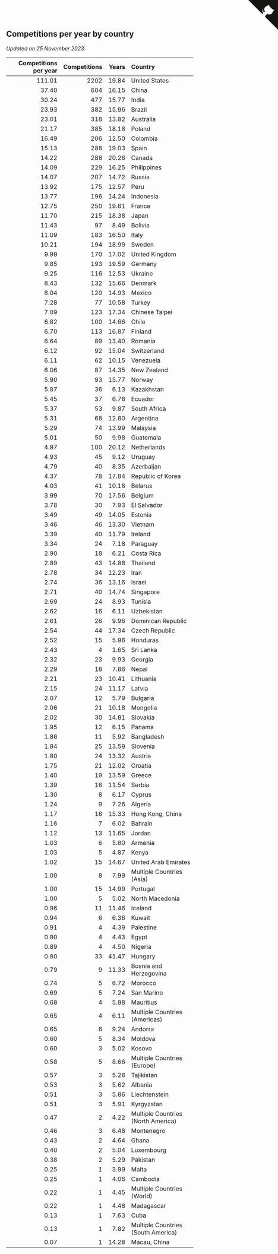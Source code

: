 ## Competitions per year by country

*Updated on 25 November 2023*

| Competitions per year | Competitions | Years | Country |
| ---: | ---: | ---: | :--- |
| 111.01 | 2202 | 19.84 | United States |
| 37.40 | 604 | 16.15 | China |
| 30.24 | 477 | 15.77 | India |
| 23.93 | 382 | 15.96 | Brazil |
| 23.01 | 318 | 13.82 | Australia |
| 21.17 | 385 | 18.18 | Poland |
| 16.49 | 206 | 12.50 | Colombia |
| 15.13 | 288 | 19.03 | Spain |
| 14.22 | 288 | 20.26 | Canada |
| 14.09 | 229 | 16.25 | Philippines |
| 14.07 | 207 | 14.72 | Russia |
| 13.92 | 175 | 12.57 | Peru |
| 13.77 | 196 | 14.24 | Indonesia |
| 12.75 | 250 | 19.61 | France |
| 11.70 | 215 | 18.38 | Japan |
| 11.43 | 97 | 8.49 | Bolivia |
| 11.09 | 183 | 16.50 | Italy |
| 10.21 | 194 | 18.99 | Sweden |
| 9.99 | 170 | 17.02 | United Kingdom |
| 9.85 | 193 | 19.59 | Germany |
| 9.25 | 116 | 12.53 | Ukraine |
| 8.43 | 132 | 15.66 | Denmark |
| 8.04 | 120 | 14.93 | Mexico |
| 7.28 | 77 | 10.58 | Turkey |
| 7.09 | 123 | 17.34 | Chinese Taipei |
| 6.82 | 100 | 14.66 | Chile |
| 6.70 | 113 | 16.87 | Finland |
| 6.64 | 89 | 13.40 | Romania |
| 6.12 | 92 | 15.04 | Switzerland |
| 6.11 | 62 | 10.15 | Venezuela |
| 6.06 | 87 | 14.35 | New Zealand |
| 5.90 | 93 | 15.77 | Norway |
| 5.87 | 36 | 6.13 | Kazakhstan |
| 5.45 | 37 | 6.78 | Ecuador |
| 5.37 | 53 | 9.87 | South Africa |
| 5.31 | 68 | 12.80 | Argentina |
| 5.29 | 74 | 13.99 | Malaysia |
| 5.01 | 50 | 9.98 | Guatemala |
| 4.97 | 100 | 20.12 | Netherlands |
| 4.93 | 45 | 9.12 | Uruguay |
| 4.79 | 40 | 8.35 | Azerbaijan |
| 4.37 | 78 | 17.84 | Republic of Korea |
| 4.03 | 41 | 10.18 | Belarus |
| 3.99 | 70 | 17.56 | Belgium |
| 3.78 | 30 | 7.93 | El Salvador |
| 3.49 | 49 | 14.05 | Estonia |
| 3.46 | 46 | 13.30 | Vietnam |
| 3.39 | 40 | 11.79 | Ireland |
| 3.34 | 24 | 7.18 | Paraguay |
| 2.90 | 18 | 6.21 | Costa Rica |
| 2.89 | 43 | 14.88 | Thailand |
| 2.78 | 34 | 12.23 | Iran |
| 2.74 | 36 | 13.16 | Israel |
| 2.71 | 40 | 14.74 | Singapore |
| 2.69 | 24 | 8.93 | Tunisia |
| 2.62 | 16 | 6.11 | Uzbekistan |
| 2.61 | 26 | 9.96 | Dominican Republic |
| 2.54 | 44 | 17.34 | Czech Republic |
| 2.52 | 15 | 5.96 | Honduras |
| 2.43 | 4 | 1.65 | Sri Lanka |
| 2.32 | 23 | 9.93 | Georgia |
| 2.29 | 18 | 7.86 | Nepal |
| 2.21 | 23 | 10.41 | Lithuania |
| 2.15 | 24 | 11.17 | Latvia |
| 2.07 | 12 | 5.79 | Bulgaria |
| 2.06 | 21 | 10.18 | Mongolia |
| 2.02 | 30 | 14.81 | Slovakia |
| 1.95 | 12 | 6.15 | Panama |
| 1.86 | 11 | 5.92 | Bangladesh |
| 1.84 | 25 | 13.59 | Slovenia |
| 1.80 | 24 | 13.32 | Austria |
| 1.75 | 21 | 12.02 | Croatia |
| 1.40 | 19 | 13.59 | Greece |
| 1.39 | 16 | 11.54 | Serbia |
| 1.30 | 8 | 6.17 | Cyprus |
| 1.24 | 9 | 7.26 | Algeria |
| 1.17 | 18 | 15.33 | Hong Kong, China |
| 1.16 | 7 | 6.02 | Bahrain |
| 1.12 | 13 | 11.65 | Jordan |
| 1.03 | 6 | 5.80 | Armenia |
| 1.03 | 5 | 4.87 | Kenya |
| 1.02 | 15 | 14.67 | United Arab Emirates |
| 1.00 | 8 | 7.99 | Multiple Countries (Asia) |
| 1.00 | 15 | 14.99 | Portugal |
| 1.00 | 5 | 5.02 | North Macedonia |
| 0.96 | 11 | 11.46 | Iceland |
| 0.94 | 6 | 6.36 | Kuwait |
| 0.91 | 4 | 4.39 | Palestine |
| 0.90 | 4 | 4.43 | Egypt |
| 0.89 | 4 | 4.50 | Nigeria |
| 0.80 | 33 | 41.47 | Hungary |
| 0.79 | 9 | 11.33 | Bosnia and Herzegovina |
| 0.74 | 5 | 6.72 | Morocco |
| 0.69 | 5 | 7.24 | San Marino |
| 0.68 | 4 | 5.88 | Mauritius |
| 0.65 | 4 | 6.11 | Multiple Countries (Americas) |
| 0.65 | 6 | 9.24 | Andorra |
| 0.60 | 5 | 8.34 | Moldova |
| 0.60 | 3 | 5.02 | Kosovo |
| 0.58 | 5 | 8.66 | Multiple Countries (Europe) |
| 0.57 | 3 | 5.28 | Tajikistan |
| 0.53 | 3 | 5.62 | Albania |
| 0.51 | 3 | 5.86 | Liechtenstein |
| 0.51 | 3 | 5.91 | Kyrgyzstan |
| 0.47 | 2 | 4.22 | Multiple Countries (North America) |
| 0.46 | 3 | 6.48 | Montenegro |
| 0.43 | 2 | 4.64 | Ghana |
| 0.40 | 2 | 5.04 | Luxembourg |
| 0.38 | 2 | 5.29 | Pakistan |
| 0.25 | 1 | 3.99 | Malta |
| 0.25 | 1 | 4.06 | Cambodia |
| 0.22 | 1 | 4.45 | Multiple Countries (World) |
| 0.22 | 1 | 4.48 | Madagascar |
| 0.13 | 1 | 7.63 | Cuba |
| 0.13 | 1 | 7.82 | Multiple Countries (South America) |
| 0.07 | 1 | 14.28 | Macau, China |


<a href="https://github.com/jonatanklosko/wca_statistics" class="github-corner" aria-label="View source on Github"><svg width="80" height="80" viewBox="0 0 250 250" style="fill:#151513; color:#fff; position: absolute; top: 0; border: 0; right: 0;" aria-hidden="true"><path d="M0,0 L115,115 L130,115 L142,142 L250,250 L250,0 Z"></path><path d="M128.3,109.0 C113.8,99.7 119.0,89.6 119.0,89.6 C122.0,82.7 120.5,78.6 120.5,78.6 C119.2,72.0 123.4,76.3 123.4,76.3 C127.3,80.9 125.5,87.3 125.5,87.3 C122.9,97.6 130.6,101.9 134.4,103.2" fill="currentColor" style="transform-origin: 130px 106px;" class="octo-arm"></path><path d="M115.0,115.0 C114.9,115.1 118.7,116.5 119.8,115.4 L133.7,101.6 C136.9,99.2 139.9,98.4 142.2,98.6 C133.8,88.0 127.5,74.4 143.8,58.0 C148.5,53.4 154.0,51.2 159.7,51.0 C160.3,49.4 163.2,43.6 171.4,40.1 C171.4,40.1 176.1,42.5 178.8,56.2 C183.1,58.6 187.2,61.8 190.9,65.4 C194.5,69.0 197.7,73.2 200.1,77.6 C213.8,80.2 216.3,84.9 216.3,84.9 C212.7,93.1 206.9,96.0 205.4,96.6 C205.1,102.4 203.0,107.8 198.3,112.5 C181.9,128.9 168.3,122.5 157.7,114.1 C157.9,116.9 156.7,120.9 152.7,124.9 L141.0,136.5 C139.8,137.7 141.6,141.9 141.8,141.8 Z" fill="currentColor" class="octo-body"></path></svg></a><style>.github-corner:hover .octo-arm{animation:octocat-wave 560ms ease-in-out}@keyframes octocat-wave{0%,100%{transform:rotate(0)}20%,60%{transform:rotate(-25deg)}40%,80%{transform:rotate(10deg)}}@media (max-width:500px){.github-corner:hover .octo-arm{animation:none}.github-corner .octo-arm{animation:octocat-wave 560ms ease-in-out}}</style>
